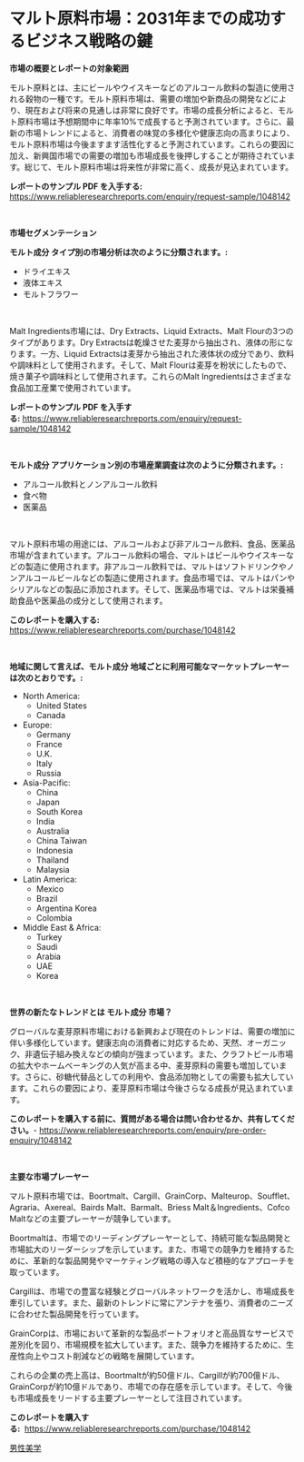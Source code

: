 <p><h1>マルト原料市場：2031年までの成功するビジネス戦略の鍵</h1></p><p><strong>市場の概要とレポートの対象範囲</strong></p>
<p><p>モルト原料とは、主にビールやウイスキーなどのアルコール飲料の製造に使用される穀物の一種です。モルト原料市場は、需要の増加や新商品の開発などにより、現在および将来の見通しは非常に良好です。市場の成長分析によると、モルト原料市場は予想期間中に年率10%で成長すると予測されています。さらに、最新の市場トレンドによると、消費者の味覚の多様化や健康志向の高まりにより、モルト原料市場は今後ますます活性化すると予測されています。これらの要因に加え、新興国市場での需要の増加も市場成長を後押しすることが期待されています。総じて、モルト原料市場は将来性が非常に高く、成長が見込まれています。</p></p>
<p><strong>レポートのサンプル PDF を入手する:</strong> <a href="https://www.reliableresearchreports.com/enquiry/request-sample/1048142">https://www.reliableresearchreports.com/enquiry/request-sample/1048142</a></p>
<p>&nbsp;</p>
<p><strong>市場セグメンテーション</strong></p>
<p><strong>モルト成分 タイプ別の市場分析は次のように分類されます。:</strong></p>
<p><ul><li>ドライエキス</li><li>液体エキス</li><li>モルトフラワー</li></ul></p>
<p>&nbsp;</p>
<p><p>Malt Ingredients市場には、Dry Extracts、Liquid Extracts、Malt Flourの3つのタイプがあります。Dry Extractsは乾燥させた麦芽から抽出され、液体の形になります。一方、Liquid Extractsは麦芽から抽出された液体状の成分であり、飲料や調味料として使用されます。そして、Malt Flourは麦芽を粉状にしたもので、焼き菓子や調味料として使用されます。これらのMalt Ingredientsはさまざまな食品加工産業で使用されています。</p></p>
<p><strong>レポートのサンプル PDF を入手する:</strong>&nbsp;<a href="https://www.reliableresearchreports.com/enquiry/request-sample/1048142">https://www.reliableresearchreports.com/enquiry/request-sample/1048142</a></p>
<p>&nbsp;</p>
<p><strong> モルト成分 アプリケーション別の市場産業調査は次のように分類されます。:</strong></p>
<p><ul><li>アルコール飲料とノンアルコール飲料</li><li>食べ物</li><li>医薬品</li></ul></p>
<p>&nbsp;</p>
<p><p>マルト原料市場の用途には、アルコールおよび非アルコール飲料、食品、医薬品市場が含まれています。アルコール飲料の場合、マルトはビールやウイスキーなどの製造に使用されます。非アルコール飲料では、マルトはソフトドリンクやノンアルコールビールなどの製造に使用されます。食品市場では、マルトはパンやシリアルなどの製品に添加されます。そして、医薬品市場では、マルトは栄養補助食品や医薬品の成分として使用されます。</p></p>
<p><strong>このレポートを購入する:</strong>&nbsp; <a href="https://www.reliableresearchreports.com/purchase/1048142">https://www.reliableresearchreports.com/purchase/1048142</a></p>
<p>&nbsp;</p>
<p><strong>地域に関して言えば、モルト成分 地域ごとに利用可能なマーケットプレーヤーは次のとおりです。:</strong></p>
<p><ul>
    <li>
        North America:
        <ul>
            <li>United States</li>
            <li>Canada</li>
        </ul>
    </li>
    <li>
        Europe:
        <ul>
            <li>Germany</li>
            <li>France</li>
            <li>U.K.</li>
            <li>Italy</li>
            <li>Russia</li>
        </ul>
    </li>
    <li>
        Asia-Pacific:
        <ul>
            <li>China</li>
            <li>Japan</li>
            <li>South Korea</li>
            <li>India</li>
            <li>Australia</li>
            <li>China Taiwan</li>
            <li>Indonesia</li>
            <li>Thailand</li>
            <li>Malaysia</li>
        </ul>
    </li>
    <li>
        Latin America:
        <ul>
            <li>Mexico</li>
            <li>Brazil</li>
            <li>Argentina Korea</li>
            <li>Colombia</li>
        </ul>
    </li>
    <li>
        Middle East & Africa:
        <ul>
            <li>Turkey</li>
            <li>Saudi</li>
            <li>Arabia</li>
            <li>UAE</li>
            <li>Korea</li>
        </ul>
    </li>
    </ul></p>
<p>&nbsp;</p>
<p><strong>世界の新たなトレンドとは モルト成分 市場？</strong></p>
<p><p>グローバルな麦芽原料市場における新興および現在のトレンドは、需要の増加に伴い多様化しています。健康志向の消費者に対応するため、天然、オーガニック、非遺伝子組み換えなどの傾向が強まっています。また、クラフトビール市場の拡大やホームベーキングの人気が高まる中、麦芽原料の需要も増加しています。さらに、砂糖代替品としての利用や、食品添加物としての需要も拡大しています。これらの要因により、麦芽原料市場は今後さらなる成長が見込まれています。</p></p>
<p><strong>このレポートを購入する前に、質問がある場合は問い合わせるか、共有してください。</strong>- <a href="https://www.reliableresearchreports.com/enquiry/pre-order-enquiry/1048142">https://www.reliableresearchreports.com/enquiry/pre-order-enquiry/1048142</a></p>
<p>&nbsp;</p>
<p><strong>主要な市場プレーヤー</strong></p>
<p><p>マルト原料市場では、Boortmalt、Cargill、GrainCorp、Malteurop、Soufflet、Agraria、Axereal、Bairds Malt、Barmalt、Briess Malt＆Ingredients、Cofco Maltなどの主要プレーヤーが競争しています。</p><p>Boortmaltは、市場でのリーディングプレーヤーとして、持続可能な製品開発と市場拡大のリーダーシップを示しています。また、市場での競争力を維持するために、革新的な製品開発やマーケティング戦略の導入など積極的なアプローチを取っています。</p><p>Cargillは、市場での豊富な経験とグローバルネットワークを活かし、市場成長を牽引しています。また、最新のトレンドに常にアンテナを張り、消費者のニーズに合わせた製品開発を行っています。</p><p>GrainCorpは、市場において革新的な製品ポートフォリオと高品質なサービスで差別化を図り、市場規模を拡大しています。また、競争力を維持するために、生産性向上やコスト削減などの戦略を展開しています。</p><p>これらの企業の売上高は、Boortmaltが約50億ドル、Cargillが約700億ドル、GrainCorpが約10億ドルであり、市場での存在感を示しています。そして、今後も市場成長をリードする主要プレーヤーとして注目されています。</p></p>
<p><strong>このレポートを購入する:</strong>&nbsp;&nbsp;<a href="https://www.reliableresearchreports.com/purchase/1048142">https://www.reliableresearchreports.com/purchase/1048142</a></p>
<p><p><a href="https://github.com/SarahFahey88/Market-Research-Report-List-1/blob/main/755854615094.md">男性美学</a></p></p>